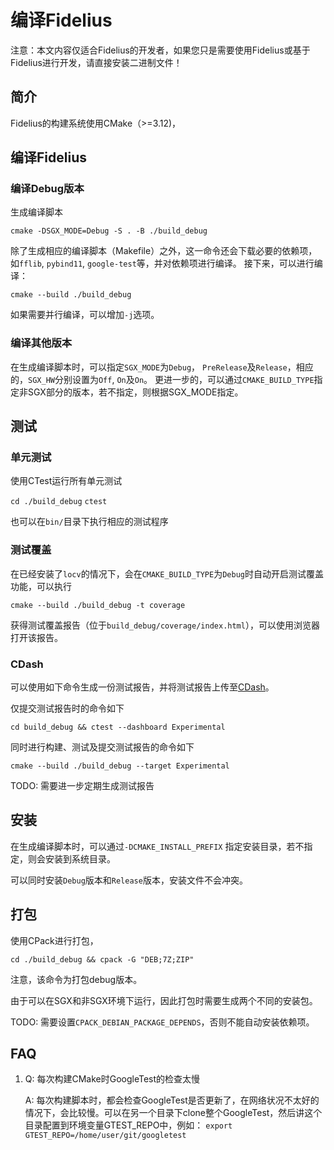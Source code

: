 # 编译Fidelius

注意：本文内容仅适合Fidelius的开发者，如果您只是需要使用Fidelius或基于Fidelius进行开发，请直接安装二进制文件！

## 简介
Fidelius的构建系统使用CMake（>=3.12)，

## 编译Fidelius

### 编译Debug版本

生成编译脚本

`cmake -DSGX_MODE=Debug -S . -B ./build_debug `

除了生成相应的编译脚本（Makefile）之外，这一命令还会下载必要的依赖项，如`fflib`, `pybind11`, `google-test`等，并对依赖项进行编译。
接下来，可以进行编译：

`cmake --build ./build_debug`

如果需要并行编译，可以增加`-j`选项。

### 编译其他版本

在生成编译脚本时，可以指定`SGX_MODE`为`Debug`， `PreRelease`及`Release`，相应的，`SGX_HW`分别设置为`Off`, `On`及`On`。
更进一步的，可以通过`CMAKE_BUILD_TYPE`指定非SGX部分的版本，若不指定，则根据SGX_MODE指定。

## 测试

### 单元测试
使用CTest运行所有单元测试

`cd ./build_debug`
`ctest `

也可以在`bin/`目录下执行相应的测试程序

### 测试覆盖
在已经安装了`locv`的情况下，会在`CMAKE_BUILD_TYPE`为`Debug`时自动开启测试覆盖功能，可以执行
```
cmake --build ./build_debug -t coverage
```
获得测试覆盖报告（位于`build_debug/coverage/index.html`），可以使用浏览器打开该报告。

### CDash
可以使用如下命令生成一份测试报告，并将测试报告上传至[CDash](https://my.cdash.org/index.php?project=Fidelius)。

仅提交测试报告时的命令如下
```
cd build_debug && ctest --dashboard Experimental
```
同时进行构建、测试及提交测试报告的命令如下
```
cmake --build ./build_debug --target Experimental
```

TODO: 需要进一步定期生成测试报告

## 安装
在生成编译脚本时，可以通过`-DCMAKE_INSTALL_PREFIX` 指定安装目录，若不指定，则会安装到系统目录。

可以同时安装`Debug`版本和`Release`版本，安装文件不会冲突。

## 打包
使用CPack进行打包，
```
cd ./build_debug && cpack -G "DEB;7Z;ZIP"
```
注意，该命令为打包debug版本。

由于可以在SGX和非SGX环境下运行，因此打包时需要生成两个不同的安装包。

TODO: 需要设置`CPACK_DEBIAN_PACKAGE_DEPENDS`，否则不能自动安装依赖项。

## FAQ

1. Q: 每次构建CMake时GoogleTest的检查太慢

    A: 每次构建脚本时，都会检查GoogleTest是否更新了，在网络状况不太好的情况下，会比较慢。可以在另一个目录下clone整个GoogleTest，然后讲这个目录配置到环境变量GTEST_REPO中，例如：
    `export GTEST_REPO=/home/user/git/googletest`



